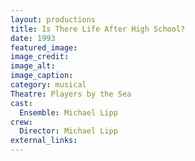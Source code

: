 ```yaml
---
layout: productions
title: Is There Life After High School?
date: 1993
featured_image: 
image_credit: 
image_alt:
image_caption:
category: musical
Theatre: Players by the Sea
cast:
  Ensemble: Michael Lipp
crew:
  Director: Michael Lipp
external_links:
---
```

